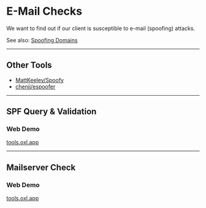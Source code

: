 # E-Mail Checks

We want to find out if our client is susceptible to e-mail (spoofing) attacks.

See also: [Spoofing Domains](https://github.com/O-X-L/offsec-recon/blob/main/dns/README.md)

----

## Other Tools

* [MattKeeley/Spoofy](https://github.com/MattKeeley/Spoofy)
* [chenjj/espoofer](https://github.com/chenjj/espoofer)

----

## SPF Query & Validation

### Web Demo

[tools.oxl.app](https://tools.oxl.app/check/spf)

----

## Mailserver Check

### Web Demo

[tools.oxl.app](https://tools.oxl.app/check/mailserver)

